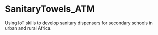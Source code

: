 # SanitaryTowels_ATM
Using IoT skills to develop sanitary dispensers for secondary schools in urban and rural Africa.
